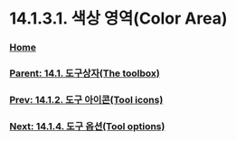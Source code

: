 # 14.1.3.1. 색상 영역(Color Area)

### [Home](./00-home.md)
### [Parent: 14.1. 도구상자(The toolbox)](./14-01-00-the-toolbox.md)
### [Prev: 14.1.2. 도구 아이콘(Tool icons)](./14-01-02-tool-icons.md)
### [Next: 14.1.4. 도구 옵션(Tool options)](./14-01-04-00-tool-options.md)
